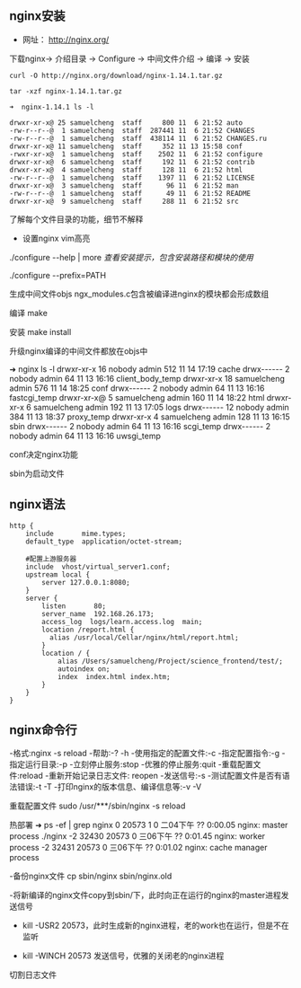 

## nginx安装

+ 网址： http://nginx.org/

下载nginx-> 介绍目录 -> Configure -> 中间文件介绍 -> 编译 -> 安装

```
curl -O http://nginx.org/download/nginx-1.14.1.tar.gz

tar -xzf nginx-1.14.1.tar.gz

```

    ➜  nginx-1.14.1 ls -l

    drwxr-xr-x@ 25 samuelcheng  staff     800 11  6 21:52 auto
    -rw-r--r--@  1 samuelcheng  staff  287441 11  6 21:52 CHANGES
    -rw-r--r--@  1 samuelcheng  staff  438114 11  6 21:52 CHANGES.ru
    drwxr-xr-x@ 11 samuelcheng  staff     352 11 13 15:58 conf
    -rwxr-xr-x@  1 samuelcheng  staff    2502 11  6 21:52 configure
    drwxr-xr-x@  6 samuelcheng  staff     192 11  6 21:52 contrib
    drwxr-xr-x@  4 samuelcheng  staff     128 11  6 21:52 html
    -rw-r--r--@  1 samuelcheng  staff    1397 11  6 21:52 LICENSE
    drwxr-xr-x@  3 samuelcheng  staff      96 11  6 21:52 man
    -rw-r--r--@  1 samuelcheng  staff      49 11  6 21:52 README
    drwxr-xr-x@  9 samuelcheng  staff     288 11  6 21:52 src

了解每个文件目录的功能，细节不解释

- 设置nginx vim高亮

./configure --help | more
_查看安装提示，包含安装路径和模块的使用_

./configure --prefix=PATH

生成中间文件objs
ngx_modules.c包含被编译进nginx的模块都会形成数组

编译
make

安装
make install

升级nginx编译的中间文件都放在objs中


➜  nginx ls -l
drwxr-xr-x  16 nobody       admin  512 11 14 17:19 cache
drwx------   2 nobody       admin   64 11 13 16:16 client_body_temp
drwxr-xr-x  18 samuelcheng  admin  576 11 14 18:25 conf
drwx------   2 nobody       admin   64 11 13 16:16 fastcgi_temp
drwxr-xr-x@  5 samuelcheng  admin  160 11 14 18:22 html
drwxr-xr-x   6 samuelcheng  admin  192 11 13 17:05 logs
drwx------  12 nobody       admin  384 11 13 18:37 proxy_temp
drwxr-xr-x   4 samuelcheng  admin  128 11 13 16:15 sbin
drwx------   2 nobody       admin   64 11 13 16:16 scgi_temp
drwx------   2 nobody       admin   64 11 13 16:16 uwsgi_temp


conf决定nginx功能

sbin为启动文件


## nginx语法

    http {
        include       mime.types;
        default_type  application/octet-stream;

        #配置上游服务器
        include  vhost/virtual_server1.conf;
        upstream local {
            server 127.0.0.1:8080;
        }
        server {
            listen       80;
            server_name  192.168.26.173;
            access_log  logs/learn.access.log  main;
            location /report.html {
              alias /usr/local/Cellar/nginx/html/report.html;
            }
            location / {
                alias /Users/samuelcheng/Project/science_frontend/test/;
                autoindex on;
                index  index.html index.htm;
            }
        }
    }


## nginx命令行

-格式:nginx -s reload
-帮助:-? -h
-使用指定的配置文件:-c
-指定配置指令:-g
-指定运行目录:-p
-立刻停止服务:stop
-优雅的停止服务:quit
-重载配置文件:reload
-重新开始记录日志文件: reopen
-发送信号:-s
-测试配置文件是否有语法错误:-t -T
-打印nginx的版本信息、编译信息等:-v -V


重载配置文件
sudo /usr/***/sbin/nginx -s reload

热部署
    ➜ ps -ef | grep nginx
    0 20573     1   0 二04下午 ??         0:00.05 nginx: master process ./nginx
    -2 32430 20573   0 三06下午 ??         0:01.45 nginx: worker process
    -2 32431 20573   0 三06下午 ??         0:01.02 nginx: cache manager process

-备份nginx文件 cp sbin/nginx  sbin/nginx.old

-将新编译的nginx文件copy到sbin/下，此时向正在运行的nginx的master进程发送信号

- kill -USR2 20573，此时生成新的nginx进程，老的work也在运行，但是不在监听

- kill -WINCH 20573 发送信号，优雅的关闭老的nginx进程




切割日志文件





